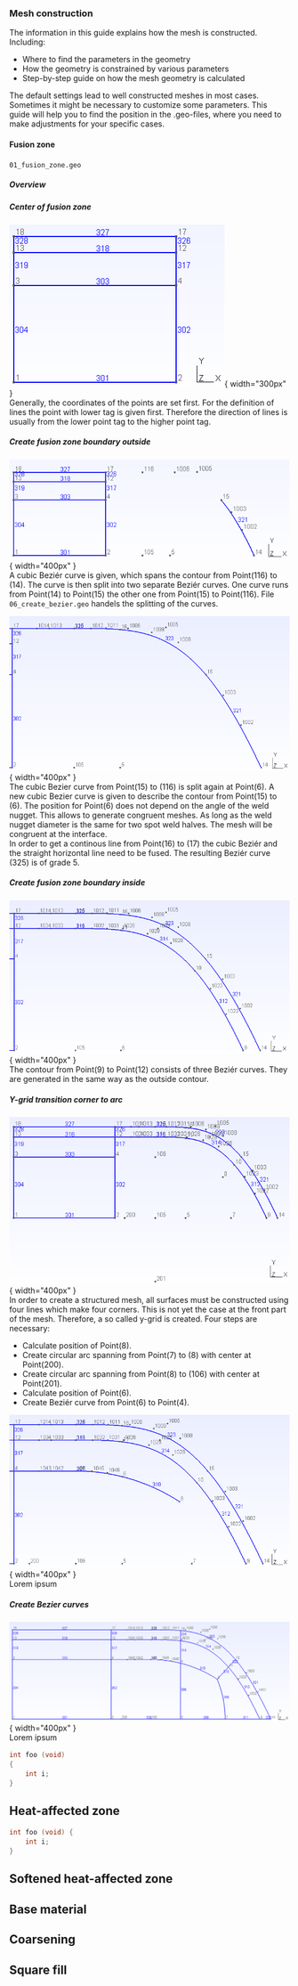 ### Mesh construction
The information in this guide explains how the mesh is constructed. Including: 

* Where to find the parameters in the geometry
* How the geometry is constrained by various parameters
* Step-by-step guide on how the mesh geometry is calculated

The default settings lead to well constructed meshes in most cases.
Sometimes it might be necessary to customize some parameters.
This guide will help you to find the position in the .geo-files, where you need to make adjustments for your specific cases.

#### Fusion zone

`01_fusion_zone.geo`

##### Overview


##### Center of fusion zone
![Center of fusion zone](images\01_fusion_zone_center.PNG){ width="300px" }  
Generally, the coordinates of the points are set first. For the definition of lines the point with lower tag is given first.
Therefore the direction of lines is usually from the lower point tag to the higher point tag.  

##### Create fusion zone boundary outside
![Fusion Zone boundary Outside 1](images\01_fusion_zone_boundary_outside_1.PNG){ width="400px" }  
A cubic Beziér curve is given, which spans the contour from Point(116) to (14).
The curve is then split into two separate Beziér curves. One curve runs from Point(14) to Point(15) the other one from Point(15) to Point(116).
File `06_create_bezier.geo` handels the splitting of the curves.

![Fusion Zone boundary Outside 2](images\01_fusion_zone_boundary_outside_2.PNG){ width="400px" }  
The cubic Bezier curve from Point(15) to (116) is split again at Point(6). A new cubic Bezier curve is given to describe the contour from Point(15) to (6). 
The position for Point(6) does not depend on the angle of the weld nugget. This allows to generate congruent meshes. As long as the weld nugget diameter is the same for two spot weld halves.
The mesh will be congruent at the interface.  
In order to get a continous line from Point(16) to (17) the cubic Beziér and the straight horizontal line need to be fused. The resulting Beziér curve (325) is of grade 5.

##### Create fusion zone boundary inside
![Fusion Zone boundary Inside](images\01_fusion_zone_boundary_inside_2.PNG){ width="400px" }  
The contour from Point(9) to Point(12) consists of three Beziér curves. They are generated in the same way as the outside contour.

##### Y-grid transition corner to arc
![Fusion Zone Y-grid 1](images\01_fusion_zone_ygrid_1.PNG){ width="400px" }  
In order to create a structured mesh, all surfaces must be constructed using four lines which make four corners. This is not yet the case at the front part of the mesh. 
Therefore, a so called y-grid is created. Four steps are necessary: 

* Calculate position of Point(8).
* Create circular arc spanning from Point(7) to (8) with center at Point(200).
* Create circular arc spanning from Point(8) to (106) with center at Point(201).
* Calculate position of Point(6).
* Create Beziér curve from Point(6) to Point(4).

![Fusion Zone Y-grid 2](images\01_fusion_zone_ygrid_2.PNG){ width="400px" }  
Lorem ipsum

#####  Create Bezier curves
![Fusion Zone Complete](images\01_fusion_zone_complete.PNG){ width="400px" }  
Lorem ipsum


```c
int foo (void) 
{
    int i;
}
```

## Heat-affected zone
```c
int foo (void) {
    int i;
}
```

## Softened heat-affected zone

## Base material

## Coarsening

## Square fill